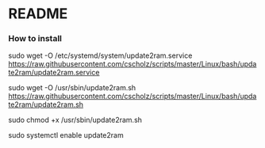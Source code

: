 

# README #

### How to install ###

sudo wget -O /etc/systemd/system/update2ram.service https://raw.githubusercontent.com/cscholz/scripts/master/Linux/bash/update2ram/update2ram.service

sudo wget -O /usr/sbin/update2ram.sh https://raw.githubusercontent.com/cscholz/scripts/master/Linux/bash/update2ram/update2ram.sh

sudo chmod +x /usr/sbin/update2ram.sh

sudo systemctl enable update2ram

